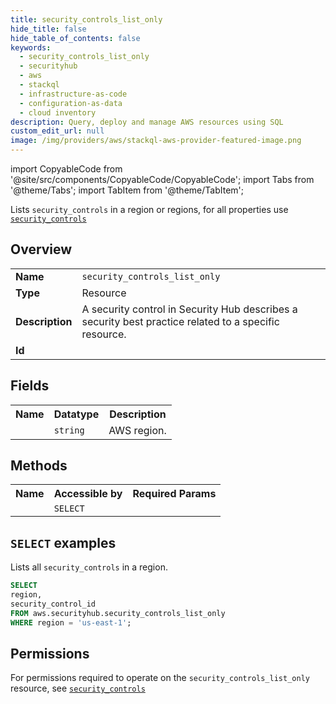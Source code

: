 ```yaml
---
title: security_controls_list_only
hide_title: false
hide_table_of_contents: false
keywords:
  - security_controls_list_only
  - securityhub
  - aws
  - stackql
  - infrastructure-as-code
  - configuration-as-data
  - cloud inventory
description: Query, deploy and manage AWS resources using SQL
custom_edit_url: null
image: /img/providers/aws/stackql-aws-provider-featured-image.png
---
```


import CopyableCode from '@site/src/components/CopyableCode/CopyableCode';
import Tabs from '@theme/Tabs';
import TabItem from '@theme/TabItem';

Lists <code>security_controls</code> in a region or regions, for all properties use <a href="/providers/aws/serviceName/security_controls/"><code>security_controls</code></a>

## Overview
<table><tbody>
<tr><td><b>Name</b></td><td><code>security_controls_list_only</code></td></tr>
<tr><td><b>Type</b></td><td>Resource</td></tr>
<tr><td><b>Description</b></td><td>A security control in Security Hub describes a security best practice related to a specific resource.</td></tr>
<tr><td><b>Id</b></td><td><CopyableCode code="aws.securityhub.security_controls_list_only" /></td></tr>
</tbody></table>

## Fields
<table><tbody><tr><th>Name</th><th>Datatype</th><th>Description</th></tr><tr><td><CopyableCode code="region" /></td><td><code>string</code></td><td>AWS region.</td></tr>
</tbody></table>

## Methods

<table><tbody>
  <tr>
    <th>Name</th>
    <th>Accessible by</th>
    <th>Required Params</th>
  </tr>
  <tr>
    <td><CopyableCode code="list_resources" /></td>
    <td><code>SELECT</code></td>
    <td><CopyableCode code="region" /></td>
  </tr>
</tbody></table>

## `SELECT` examples
Lists all <code>security_controls</code> in a region.
```sql
SELECT
region,
security_control_id
FROM aws.securityhub.security_controls_list_only
WHERE region = 'us-east-1';
```


## Permissions

For permissions required to operate on the <code>security_controls_list_only</code> resource, see <a href="/providers/aws/securityhub/security_controls/#permissions"><code>security_controls</code></a>

